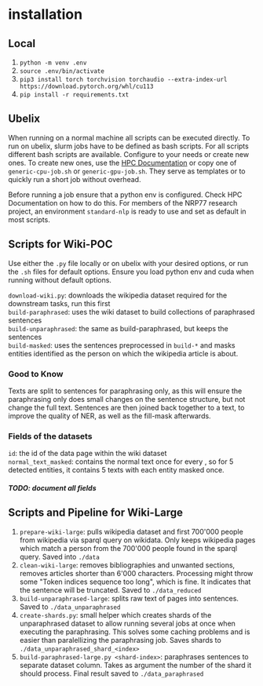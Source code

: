 # installation
## Local
1. `python -m venv .env`
2. `source .env/bin/activate`
3. `pip3 install torch torchvision torchaudio --extra-index-url https://download.pytorch.org/whl/cu113`
4. `pip install -r requirements.txt`


## Ubelix
When running on a normal machine all scripts can be executed directly. To run on ubelix, slurm jobs have to be defined
as bash scripts. For all scripts different bash scripts are available. Configure to your needs or create new ones.
To create new ones, use the [HPC Documentation](https://hpc-unibe-ch.github.io/) or copy one of `generic-cpu-job.sh`
or `generic-gpu-job.sh`. They serve as templates or to quickly run a short job without overhead.

Before running a job ensure that a python env is configured. Check HPC Documentation on how to do this.
For members of the NRP77 research project, an environment `standard-nlp` is ready to use and set as default in most scripts.

## Scripts for Wiki-POC
Use either the `.py` file locally or on ubelix with your desired options, or run the `.sh` files for default options.
Ensure you load python env and cuda when running without default options.


`download-wiki.py`: downloads the wikipedia dataset required for the downstream tasks, run this first  
`build-paraphrased`: uses the wiki dataset to build collections of paraphrased sentences  
`build-unparaphrased`: the same as build-paraphrased, but keeps the sentences  
`build-masked`: uses the sentences preprocessed in `build-*` and masks entities identified as the person on which 
the wikipedia article is about.

### Good to Know
Texts are split to sentences for paraphrasing only, as this will ensure the paraphrasing only does small changes on the
sentence structure, but not change the full text. Sentences are then joined back together to a text, to improve the
quality of NER, as well as the fill-mask afterwards.

### Fields of the datasets
`id`: the id of the data page within the wiki dataset  
`normal_text_masked`: contains the normal text once for every <mask>, so for 5 detected entities, it contains 5 texts with each entity masked once.  
##### TODO: document all fields
## Scripts and Pipeline for Wiki-Large
1. `prepare-wiki-large`:
    pulls wikipedia dataset and first 700'000 people from wikipedia via sparql query on wikidata. Only keeps wikipedia pages
    which match a person from the 700'000 people found in the sparql query. Saved into `./data`
2. `clean-wiki-large`:
    removes bibliographies and unwanted sections, removes articles shorter than 6'000 characters. Processing might throw some
    "Token indices sequence too long", which is fine. It indicates that the sentence will be truncated. Saved to `./data_reduced`
3. `build-unparaphrased-large`:
    splits raw text of pages into sentences. Saved to `./data_unparaphrased`
4. `create-shards.py`:
    small helper which creates shards of the unparaphrased dataset to allow running several jobs at once when executing
    the paraphrasing. This solves some caching problems and is easier than paralellizing the paraphrasing job.
    Saves shards to `./data_unparaphrased_shard_<index>`
5. `build-paraphrased-large.py <shard-index>`:
    paraphrases sentences to separate dataset column. Takes as argument the number of the shard it should process.
    Final result saved to `./data_paraphrased`

